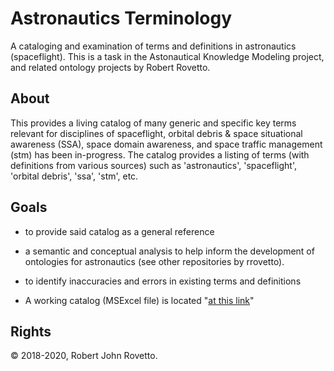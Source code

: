 # Astronautics Terminology
A cataloging and examination of terms and definitions in astronautics (spaceflight). This is a task in the Astonautical Knowledge Modeling project, and related ontology projects by Robert Rovetto.

## About
This provides a living catalog of many generic and specific key terms relevant for disciplines of spaceflight, orbital debris & space situational awareness (SSA), space domain awareness, and space traffic management (stm) has been in-progress. The catalog provides a listing of terms (with definitions from various sources) such as 'astronautics', 'spaceflight', 'orbital debris', 'ssa', 'stm', etc.

## Goals
- to provide said catalog as a general reference
- a semantic and conceptual analysis to help inform the development of ontologies for astronautics (see other repositories by rrovetto).
- to identify inaccuracies and errors in existing terms and definitions

- A working catalog (MSExcel file) is located "[at this link](https://drive.google.com/file/d/1VxThyvuY_VzVl_VNan9cqTsdI6NrYWgX/view?usp=sharing)"

## Rights
© 2018-2020, Robert John Rovetto.
